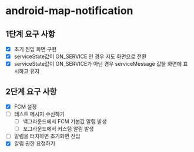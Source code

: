 # android-map-notification
## 1단계 요구 사항
- [x] 초기 진입 화면 구현
- [x] serviceState값이 ON_SERVICE 인 경우 지도 화면으로 전환
- [x] serviceState값이 ON_SERVICE가 아닌 경우 serviceMessage 값을 화면에 표시하고 유지
## 2단계 요구 사항
- [x] FCM 설정
- [ ] 테스트 메시지 수신하기
  - [ ] 백그라운드에서 FCM 기본값 알림 발생
  - [ ] 포그라운드에서 커스텀 알림 발생
- [ ] 알림을 터치하면 초기화면 진입
- [x] 알림 권한 요청하기